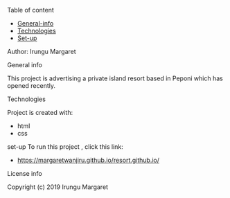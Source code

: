 Table of content

* [General-info](#general-info)
* [Technologies](#technologies)
* [Set-up](#set-up)

Author:
Irungu Margaret

General info

This project is advertising a private island resort based in Peponi which has opened recently.

Technologies

Project is created with:
* html
* css

set-up
To run this project , click this link:
*  https://margaretwanjiru.github.io/resort.github.io/

License info

Copyright (c) 2019 Irungu Margaret
